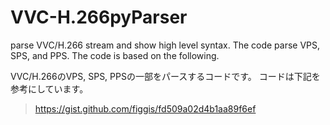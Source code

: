 # VVC-H.266pyParser
parse VVC/H.266 stream and show high level syntax.
The code parse VPS, SPS, and PPS.
The code is based on the following.

VVC/H.266のVPS, SPS, PPSの一部をパースするコードです。
コードは下記を参考にしています。
 > https://gist.github.com/figgis/fd509a02d4b1aa89f6ef
